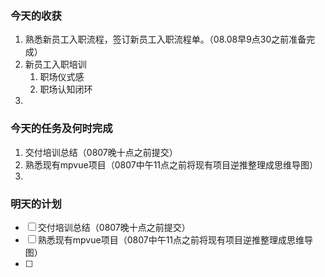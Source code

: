 ### 今天的收获
1. 熟悉新员工入职流程，签订新员工入职流程单。（08.08早9点30之前准备完成）
2. 新员工入职培训
   1. 职场仪式感
   2. 职场认知闭环
3. 
### 今天的任务及何时完成
1. 交付培训总结（0807晚十点之前提交）
2. 熟悉现有mpvue项目（0807中午11点之前将现有项目逆推整理成思维导图）
3. 
### 明天的计划
 - [ ] 交付培训总结（0807晚十点之前提交）
 - [ ] 熟悉现有mpvue项目（0807中午11点之前将现有项目逆推整理成思维导图）
 - [ ] 